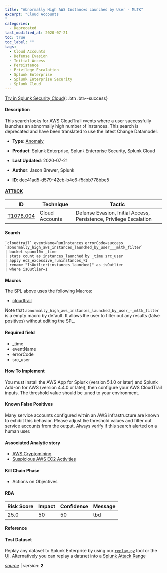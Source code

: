 ```yaml
---
title: "Abnormally High AWS Instances Launched by User - MLTK"
excerpt: "Cloud Accounts
"
categories:
  - Deprecated
last_modified_at: 2020-07-21
toc: true
toc_label: ""
tags:
  - Cloud Accounts
  - Defense Evasion
  - Initial Access
  - Persistence
  - Privilege Escalation
  - Splunk Enterprise
  - Splunk Enterprise Security
  - Splunk Cloud
---
```




[Try in Splunk Security Cloud](https://www.splunk.com/en_splunk_app_enrichmentus/cyber-security.html){: .btn .btn--success}

#### Description

This search looks for AWS CloudTrail events where a user successfully launches an abnormally high number of instances. This search is deprecated and have been translated to use the latest Change Datamodel.

- **Type**: [Anomaly](https://github.com/splunk/security_content/wiki/object-Analytic-Types)
- **Product**: Splunk Enterprise, Splunk Enterprise Security, Splunk Cloud


- **Last Updated**: 2020-07-21
- **Author**: Jason Brewer, Splunk
- **ID**: dec41ad5-d579-42cb-b4c6-f5dbb778bbe5


#### [ATT&CK](https://attack.mitre.org/)

| ID             | Technique        |  Tactic             |
| -------------- | ---------------- |-------------------- |
| [T1078.004](https://attack.mitre.org/techniques/T1078/004/) | Cloud Accounts | Defense Evasion, Initial Access, Persistence, Privilege Escalation |

#### Search

```
`cloudtrail` eventName=RunInstances errorCode=success `abnormally_high_aws_instances_launched_by_user___mltk_filter` 
| bucket span=10m _time  
| stats count as instances_launched by _time src_user  
| apply ec2_excessive_runinstances_v1  
| rename "IsOutlier(instances_launched)" as isOutlier  
| where isOutlier=1
```

#### Macros
The SPL above uses the following Macros:
* [cloudtrail](https://github.com/splunk/security_content/blob/develop/macros/cloudtrail.yml)

Note that `abnormally_high_aws_instances_launched_by_user_-_mltk_filter` is a empty macro by default. It allows the user to filter out any results (false positives) without editing the SPL.

#### Required field
* _time
* eventName
* errorCode
* src_user


#### How To Implement
You must install the AWS App for Splunk (version 5.1.0 or later) and Splunk Add-on for AWS (version 4.4.0 or later), then configure your AWS CloudTrail inputs. The threshold value should be tuned to your environment.

#### Known False Positives
Many service accounts configured within an AWS infrastructure are known to exhibit this behavior. Please adjust the threshold values and filter out service accounts from the output. Always verify if this search alerted on a human user.

#### Associated Analytic story
* [AWS Cryptomining](/stories/aws_cryptomining)
* [Suspicious AWS EC2 Activities](/stories/suspicious_aws_ec2_activities)


#### Kill Chain Phase
* Actions on Objectives



#### RBA

| Risk Score  | Impact      | Confidence   | Message      |
| ----------- | ----------- |--------------|--------------|
| 25.0 | 50 | 50 | tbd |




#### Reference


#### Test Dataset
Replay any dataset to Splunk Enterprise by using our [`replay.py`](https://github.com/splunk/attack_data#using-replaypy) tool or the [UI](https://github.com/splunk/attack_data#using-ui).
Alternatively you can replay a dataset into a [Splunk Attack Range](https://github.com/splunk/attack_range#replay-dumps-into-attack-range-splunk-server)



[*source*](https://github.com/splunk/security_content/tree/develop/detections/deprecated/abnormally_high_aws_instances_launched_by_user_-_mltk.yml) \| *version*: **2**